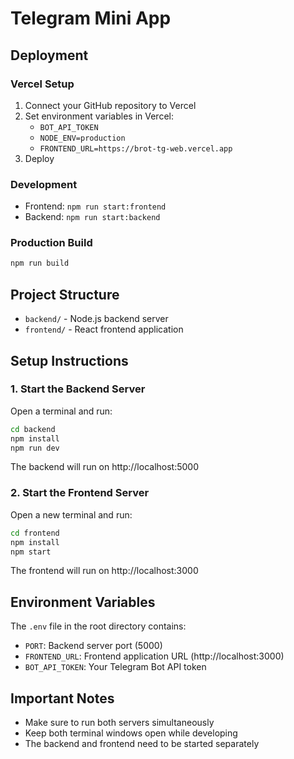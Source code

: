 # Telegram Mini App

## Deployment

### Vercel Setup
1. Connect your GitHub repository to Vercel
2. Set environment variables in Vercel:
   - `BOT_API_TOKEN`
   - `NODE_ENV=production`
   - `FRONTEND_URL=https://brot-tg-web.vercel.app`
3. Deploy

### Development
- Frontend: `npm run start:frontend`
- Backend: `npm run start:backend`

### Production Build
```bash
npm run build
```

## Project Structure
- `backend/` - Node.js backend server
- `frontend/` - React frontend application

## Setup Instructions

### 1. Start the Backend Server
Open a terminal and run:
```bash
cd backend
npm install
npm run dev
```
The backend will run on http://localhost:5000

### 2. Start the Frontend Server
Open a new terminal and run:
```bash
cd frontend
npm install
npm start
```
The frontend will run on http://localhost:3000

## Environment Variables
The `.env` file in the root directory contains:
- `PORT`: Backend server port (5000)
- `FRONTEND_URL`: Frontend application URL (http://localhost:3000)
- `BOT_API_TOKEN`: Your Telegram Bot API token

## Important Notes
- Make sure to run both servers simultaneously
- Keep both terminal windows open while developing
- The backend and frontend need to be started separately